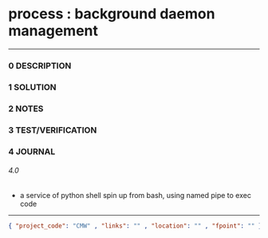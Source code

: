 # process : background daemon management
--------------------------------
### 0 DESCRIPTION


### 1 SOLUTION


### 2 NOTES


### 3 TEST/VERIFICATION


### 4 JOURNAL
######  4.0
- a service of python shell spin up from bash, using named pipe to exec code


--------------------------------
```json
{ "project_code": "CMW" , "links": "" , "location": "" , "fpoint": "" }
```

